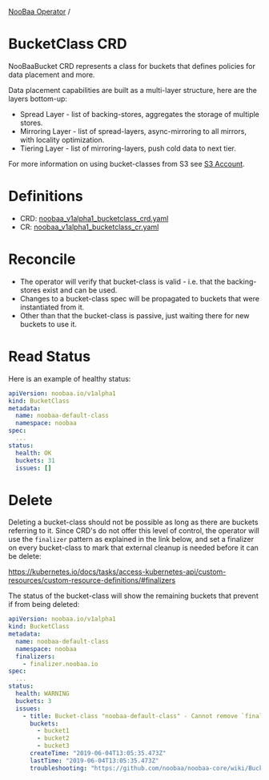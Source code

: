 [NooBaa Operator](../README.md) /
# BucketClass CRD

NooBaaBucket CRD represents a class for buckets that defines policies for data placement and more.

Data placement capabilities are built as a multi-layer structure, here are the layers bottom-up:
- Spread Layer - list of backing-stores, aggregates the storage of multiple stores.
- Mirroring Layer - list of spread-layers, async-mirroring to all mirrors, with locality optimization.
- Tiering Layer - list of mirroring-layers, push cold data to next tier.

For more information on using bucket-classes from S3 see [S3 Account](s3-account.md).

# Definitions

- CRD: [noobaa_v1alpha1_bucketclass_crd.yaml](../deploy/crds/noobaa_v1alpha1_bucketclass_crd.yaml)
- CR: [noobaa_v1alpha1_bucketclass_cr.yaml](../deploy/crds/noobaa_v1alpha1_bucketclass_cr.yaml)


# Reconcile

- The operator will verify that bucket-class is valid - i.e. that the backing-stores exist and can be used.
- Changes to a bucket-class spec will be propagated to buckets that were instantiated from it.
- Other than that the bucket-class is passive, just waiting there for new buckets to use it.

# Read Status

Here is an example of healthy status:

```yaml
apiVersion: noobaa.io/v1alpha1
kind: BucketClass
metadata:
  name: noobaa-default-class
  namespace: noobaa
spec:
  ...
status:
  health: OK
  buckets: 31
  issues: []
```

# Delete

Deleting a bucket-class should not be possible as long as there are buckets referring to it.
Since CRD's do not offer this level of control, the operator will use the `finalizer` pattern as explained in the link below, and set a finalizer on every bucket-class to mark that external cleanup is needed before it can be delete:

https://kubernetes.io/docs/tasks/access-kubernetes-api/custom-resources/custom-resource-definitions/#finalizers

The status of the bucket-class will show the remaining buckets that prevent if from being deleted:

```yaml
apiVersion: noobaa.io/v1alpha1
kind: BucketClass
metadata:
  name: noobaa-default-class
  namespace: noobaa
  finalizers:
    - finalizer.noobaa.io
spec:
  ...
status:
  health: WARNING
  buckets: 3
  issues:
    - title: Bucket-class "noobaa-default-class" - Cannot remove `finalizer.noobaa.io` to complete deletion while it has buckets
      buckets:
        - bucket1
        - bucket2
        - bucket3
      createTime: "2019-06-04T13:05:35.473Z"
      lastTime: "2019-06-04T13:05:35.473Z"
      troubleshooting: "https://github.com/noobaa/noobaa-core/wiki/Bucket-class-finalizer-troubleshooting"
```
